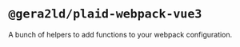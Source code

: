 # `@gera2ld/plaid-webpack-vue3`

A bunch of helpers to add functions to your webpack configuration.
